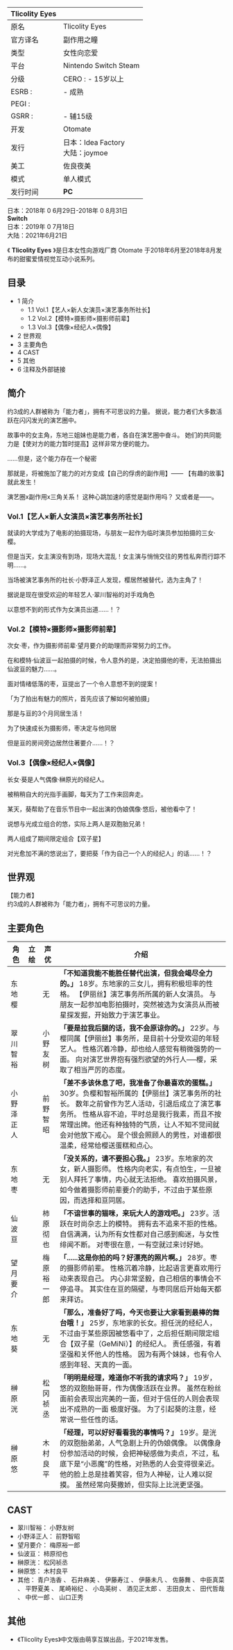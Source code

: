 |  Tlicolity Eyes  ||
|---|---|
|原名  |  Tlicolity Eyes   |
|官方译名  |  副作用之瞳   |
|类型  |  女性向恋爱   |
|平台  |  Nintendo Switch  Steam   |
|分级  |    CERO  :    \- 15岁以上|
|ESRB  :  |  \- 成熟   |
|PEGI  :  |   |
|GSRR  :  |  \- 辅15级   |
|开发  |  Otomate   |
|发行  |  日本：Idea Factory   <br>大陆：joymoe  |
|美工  |  佐良夜美   |
|模式  |  单人模式   |
|发行时间  |  **PC**   |
日本：2018年  0  6月29日-2018年  0  8月31日  
**Switch**  
日本：2019年  0  7月18日  
大陆：2021年6月21日  
  
《 **Tlicolity Eyes** 》是日本女性向游戏厂商  Otomate  于2018年6月至2018年8月发布的甜蜜爱情视觉互动小说系列。

##  目录

  * 1  简介 
    * 1.1  Vol.1【艺人×新人女演员×演艺事务所社长】 
    * 1.2  Vol.2【模特×摄影师×摄影师前辈】 
    * 1.3  Vol.3【偶像×经纪人×偶像】 
  * 2  世界观 
  * 3  主要角色 
  * 4  CAST 
  * 5  其他 
  * 6  注释及外部链接 

##  简介

约3成的人群被称为「能力者」，拥有不可思议的力量。 据说，能力者们大多数活跃在闪闪发光的演艺圈中。

故事中的女主角，东地三姐妹也是能力者，各自在演艺圈中奋斗。 她们的共同能力是【使对方的能力暂时提高】这样非常方便的能力。

……但是，这个能力存在一个秘密

那就是，将被施加了能力的对方变成【自己的俘虏的副作用】―― 【有趣的故事】就此发生！

演艺圈x副作用x三角关系！ 这种心跳加速的感觉是副作用吗？ 又或者是――。

###  Vol.1【艺人×新人女演员×演艺事务所社长】

就读的大学成为了电影的拍摄现场，与朋友一起作为临时演员参加拍摄的三女·樱。

但是当天，女主演没有到场，现场大混乱！女主演与悄悄交往的男性私奔而行踪不明……。

当场被演艺事务所的社长·小野泽正人发现，樱居然被替代，选为主角了！

据说是现在很受欢迎的年轻艺人·翠川智裕的对手戏角色

以意想不到的形式作为女演员出道……！？

###  Vol.2【模特×摄影师×摄影师前辈】

次女·枣，作为摄影师前辈·望月要介的助理而非常努力的工作。

在和模特·仙波亘一起拍摄的时候，令人意外的是，决定拍摄他的枣，无法拍摄出仙波亘的魅力……。

面对情绪低落的枣，亘提出了一个令人意想不到的提案！

「为了拍出有魅力的照片，首先应该了解如何被拍摄」

那是与亘的3个月同居生活！

为了快速成长为摄影师，枣决定与他同居

但是亘的房间旁边居然住著要介……！？

###  Vol.3【偶像×经纪人×偶像】

长女·葵是人气偶像·榊原光的经纪人。

被稍稍自大的光指手画脚，每天为了工作来回奔走。

某天，葵帮助了在音乐节目中一起出演的伪娘偶像·悠后，被他看中了！

说想与光成立组合的悠，实际上两人是双胞胎兄弟！

两人组成了期间限定组合【双子星】

对光愈加不满的悠说出了，要把葵「作为自己一个人的经纪人」的话……！？

  

##  世界观

【能力者】  
约3成的人群被称为「能力者」，拥有不可思议的力量。  

##  主要角色

|  角色  |  立绘  |  声优  |  介绍   
---|---|---|---  
东地樱  |  |  无  |  **「不知道我能不能胜任替代出演，但我会竭尽全力的。」** 18岁。东地家的三女儿，拥有积极坦率的性格。  【伊丽丝】演艺事务所所属的新人女演员。  与朋友一起参加电影拍摄时，突然被选为女演员从而被星探发掘，开始致力于演艺事业。   
翠川智裕  |  |  小野友树  |  **「要是拉我后腿的话，我不会原谅你的。」** 22岁。与樱同属【伊丽丝】事务所，是目前十分受欢迎的年轻艺人。  性格沉着冷静，却也给人感觉有稍微强势的一面。  向对演艺世界抱有强烈欲望的外行人──樱，采取了相当严厉的态度。   
小野泽正人  |  |  前野智昭  |  **「差不多该休息了吧，我准备了你最喜欢的蛋糕。」** 30岁。负樱和智裕所属的【伊丽丝】演艺事务所的社长。  数年之前曾作为艺人活动，引退后成立了演艺事务所。  性格从容不迫，平时总是我行我素，而且不按常理出牌。他还有种独特的气质，让人不知不觉间就会对他放下戒心。  是个很会照顾人的男性，对谁都很温柔，经常给樱送蛋糕和点心。   
东地枣  |  |  无  |  **「没关系的，请不要担心我。」** 23岁。东地家的次女，新人摄影师。  性格内向老实，有点怕生，一旦被别人拜托了事情，内心就无法拒绝。  喜欢拍摄风景，如今做着摄影师前辈要介的助手，不过由于某些原因，而选择和亘同居。   
仙波亘  |  |  柿原彻也  |  **「不谙世事的猫咪，来玩大人的游戏吧。」** 23岁。活跃在时尚杂志上的模特。  拥有去不追来不拒的性格。  自信满满，认为所有女性都对自己感到痴迷，与女性绯闻不断。  对枣很在意，一有空就过来讨好她。   
望月要介  |  |  梅原裕一郎  |  **「......这是你拍的吗？好漂亮的照片啊。」** 28岁。枣的摄影师前辈。  性格沉着冷静，比起语言更喜欢用行动来表现自己。  内心非常坚毅，自己相信的事情会不停追寻。  其实住在亘的隔壁，与枣同居后开始每天都来拜访。   
东地葵  |  |  无  |  **「那么，准备好了吗，今天也要让大家看到最棒的舞台哦！」** 25岁，东地家的长女。担任洸的经纪人，不过由于某些原因被悠看中了，之后担任期间限定组合【双子星（GeMiNi）】的经纪人。  责任感强，有着坚强和关怀他人的性格。  因为有两个妹妹，也有令人感到年轻、天真的一面。   
榊原洸  |  |  松冈祯丞  |  **「明明是经理，难道你不听我的请求吗？」** 19岁，悠的双胞胎哥哥，作为偶像活跃在业界。  虽然在粉丝面前会表现出完美的一面，但对于信任的人则会表现出不成熟的一面  极度好强。 为了引起葵的注意，经常说一些任性的话。   
榊原悠  |  |  木村良平  |  **「经理，可以好好看看我的事情吗？」** 19岁。是洸的双胞胎弟弟，人气急剧上升的伪娘偶像。  以偶像身份参加活动的时候，会把神秘感做为卖点，不过，私底下是“小恶魔”的性格，对熟悉的人会变得很亲近。  他的脸上总是挂着笑容，但为人神秘，让人难以捉摸。  虽然经常向葵撒娇，但实际上比洸更坚强。   
  
##  CAST

  * 翠川智裕：  小野友树 
  * 小野泽正人：  前野智昭 
  * 望月要介：  梅原裕一郎 
  * 仙波亘：  柿原彻也 
  * 榊原洸：  松冈祯丞 
  * 榊原悠：  木村良平 
  * 其他：  青户浩香  、  石井麻美  、  伊藤寿江  、  伊藤未凡  、  佐藤舞  、  中臣真菜  、  平野夏美  、  尾崎裕纪  、  小岛英树  、  酒见正太郎  、  志田良太  、  田代哲哉  、  中优一郎  、  山口正秀 

  

##  其他

  * 《Tlicolity Eyes》中文版由萌享互娱出品，于2021年发售。 